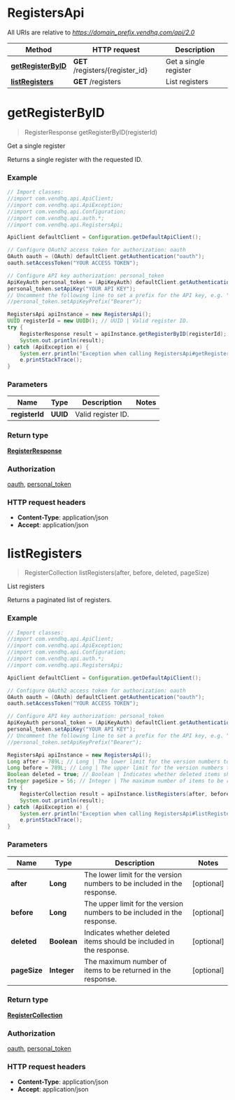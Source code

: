 # RegistersApi

All URIs are relative to *https://domain_prefix.vendhq.com/api/2.0*

Method | HTTP request | Description
------------- | ------------- | -------------
[**getRegisterByID**](RegistersApi.md#getRegisterByID) | **GET** /registers/{register_id} | Get a single register
[**listRegisters**](RegistersApi.md#listRegisters) | **GET** /registers | List registers


<a name="getRegisterByID"></a>
# **getRegisterByID**
> RegisterResponse getRegisterByID(registerId)

Get a single register

Returns a single register with the requested ID.

### Example
```java
// Import classes:
//import com.vendhq.api.ApiClient;
//import com.vendhq.api.ApiException;
//import com.vendhq.api.Configuration;
//import com.vendhq.api.auth.*;
//import com.vendhq.api.RegistersApi;

ApiClient defaultClient = Configuration.getDefaultApiClient();

// Configure OAuth2 access token for authorization: oauth
OAuth oauth = (OAuth) defaultClient.getAuthentication("oauth");
oauth.setAccessToken("YOUR ACCESS TOKEN");

// Configure API key authorization: personal_token
ApiKeyAuth personal_token = (ApiKeyAuth) defaultClient.getAuthentication("personal_token");
personal_token.setApiKey("YOUR API KEY");
// Uncomment the following line to set a prefix for the API key, e.g. "Bearer" (defaults to null)
//personal_token.setApiKeyPrefix("Bearer");

RegistersApi apiInstance = new RegistersApi();
UUID registerId = new UUID(); // UUID | Valid register ID.
try {
    RegisterResponse result = apiInstance.getRegisterByID(registerId);
    System.out.println(result);
} catch (ApiException e) {
    System.err.println("Exception when calling RegistersApi#getRegisterByID");
    e.printStackTrace();
}
```

### Parameters

Name | Type | Description  | Notes
------------- | ------------- | ------------- | -------------
 **registerId** | **UUID**| Valid register ID. |

### Return type

[**RegisterResponse**](RegisterResponse.md)

### Authorization

[oauth](../README.md#oauth), [personal_token](../README.md#personal_token)

### HTTP request headers

 - **Content-Type**: application/json
 - **Accept**: application/json

<a name="listRegisters"></a>
# **listRegisters**
> RegisterCollection listRegisters(after, before, deleted, pageSize)

List registers

Returns a paginated list of registers.

### Example
```java
// Import classes:
//import com.vendhq.api.ApiClient;
//import com.vendhq.api.ApiException;
//import com.vendhq.api.Configuration;
//import com.vendhq.api.auth.*;
//import com.vendhq.api.RegistersApi;

ApiClient defaultClient = Configuration.getDefaultApiClient();

// Configure OAuth2 access token for authorization: oauth
OAuth oauth = (OAuth) defaultClient.getAuthentication("oauth");
oauth.setAccessToken("YOUR ACCESS TOKEN");

// Configure API key authorization: personal_token
ApiKeyAuth personal_token = (ApiKeyAuth) defaultClient.getAuthentication("personal_token");
personal_token.setApiKey("YOUR API KEY");
// Uncomment the following line to set a prefix for the API key, e.g. "Bearer" (defaults to null)
//personal_token.setApiKeyPrefix("Bearer");

RegistersApi apiInstance = new RegistersApi();
Long after = 789L; // Long | The lower limit for the version numbers to be included in the response.
Long before = 789L; // Long | The upper limit for the version numbers to be included in the response.
Boolean deleted = true; // Boolean | Indicates whether deleted items should be included in the response.
Integer pageSize = 56; // Integer | The maximum number of items to be returned in the response.
try {
    RegisterCollection result = apiInstance.listRegisters(after, before, deleted, pageSize);
    System.out.println(result);
} catch (ApiException e) {
    System.err.println("Exception when calling RegistersApi#listRegisters");
    e.printStackTrace();
}
```

### Parameters

Name | Type | Description  | Notes
------------- | ------------- | ------------- | -------------
 **after** | **Long**| The lower limit for the version numbers to be included in the response. | [optional]
 **before** | **Long**| The upper limit for the version numbers to be included in the response. | [optional]
 **deleted** | **Boolean**| Indicates whether deleted items should be included in the response. | [optional]
 **pageSize** | **Integer**| The maximum number of items to be returned in the response. | [optional]

### Return type

[**RegisterCollection**](RegisterCollection.md)

### Authorization

[oauth](../README.md#oauth), [personal_token](../README.md#personal_token)

### HTTP request headers

 - **Content-Type**: application/json
 - **Accept**: application/json

